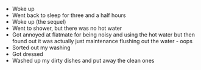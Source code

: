  - Woke up
 - Went back to sleep for three and a half hours
 - Woke up (the sequel)
 - Went to shower, but there was no hot water
 - Got annoyed at flatmate for being noisy and using the hot water but then found out it was actually just maintenance flushing out the water - oops
 - Sorted out my washing
 - Got dressed
 - Washed up my dirty dishes and put away the clean ones
